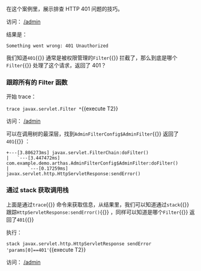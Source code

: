 在这个案例里，展示排查 HTTP 401 问题的技巧。

访问： [/admin]({{TRAFFIC_HOST1_80}}/admin)

结果是：

```
Something went wrong: 401 Unauthorized
```

我们知道`401`{{}} 通常是被权限管理的`Filter`{{}} 拦截了，那么到底是哪个`Filter`{{}} 处理了这个请求，返回了 401？

### 跟踪所有的 Filter 函数

开始 trace：

`trace javax.servlet.Filter *`{{execute T2}}

访问： [/admin]({{TRAFFIC_HOST1_80}}/admin)

可以在调用树的最深层，找到`AdminFilterConfig$AdminFilter`{{}} 返回了`401`{{}} ：

```
+---[3.806273ms] javax.servlet.FilterChain:doFilter()
|   `---[3.447472ms] com.example.demo.arthas.AdminFilterConfig$AdminFilter:doFilter()
|       `---[0.17259ms] javax.servlet.http.HttpServletResponse:sendError()
```

### 通过 stack 获取调用栈

上面是通过`trace`{{}} 命令来获取信息，从结果里，我们可以知道通过`stack`{{}} 跟踪`HttpServletResponse:sendError()`{{}} ，同样可以知道是哪个`Filter`{{}} 返回了`401`{{}}

执行：

`stack javax.servlet.http.HttpServletResponse sendError 'params[0]==401'`{{execute T2}}

访问： [/admin]({{TRAFFIC_HOST1_80}}/admin)

